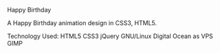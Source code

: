 Happy Birthday

A Happy Birthday animation design in CSS3, HTML5.



Technology Used: HTML5 CSS3 jQuery  GNU/Linux Digital Ocean as VPS GIMP
